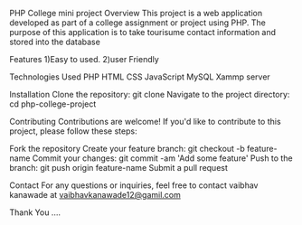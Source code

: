 

PHP College mini project
Overview
This project is a web application developed as part of a college assignment or project using PHP. 
The purpose of this application is to take tourisume contact information and stored into the database

Features
1)Easy to used.
2)user Friendly

Technologies Used
PHP
HTML
CSS
JavaScript
MySQL
Xammp server

Installation
Clone the repository: git clone 
Navigate to the project directory: cd php-college-project

Contributing
Contributions are welcome! If you'd like to contribute to this project, please follow these steps:

Fork the repository
Create your feature branch: git checkout -b feature-name
Commit your changes: git commit -am 'Add some feature'
Push to the branch: git push origin feature-name
Submit a pull request

Contact
For any questions or inquiries, feel free to contact vaibhav kanawade at vaibhavkanawade12@gamil.com


Thank You ....
